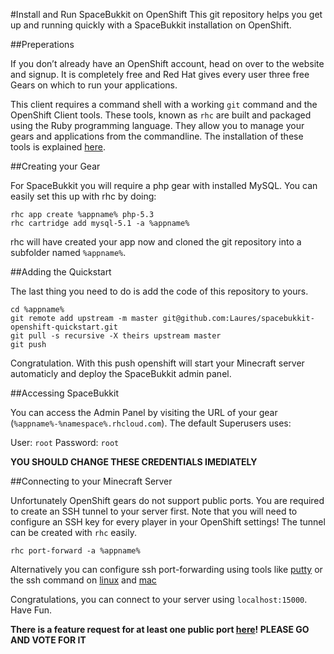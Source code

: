 #Install and Run SpaceBukkit on OpenShift
This git repository helps you get up and running quickly with a SpaceBukkit installation on OpenShift.

##Preperations

If you don’t already have an OpenShift account, head on over to the website and signup.
It is completely free and Red Hat gives every user three free Gears on which to run your applications. 

This client requires a command shell with a working `git` command and the OpenShift Client tools. These tools, known as `rhc` are built and packaged using the Ruby programming language. They allow you to manage your gears and applications from the commandline. The installation of these tools is explained [here](https://www.openshift.com/developers/rhc-client-tools-install).

##Creating your Gear

For SpaceBukkit you will require a php gear with installed MySQL. You can easily set this up with rhc by doing:

    rhc app create %appname% php-5.3
    rhc cartridge add mysql-5.1 -a %appname%

rhc will have created your app now and cloned the git repository into a subfolder named `%appname%`.

##Adding the Quickstart

The last thing you need to do is add the code of this repository to yours.

    cd %appname%
    git remote add upstream -m master git@github.com:Laures/spacebukkit-openshift-quickstart.git
    git pull -s recursive -X theirs upstream master
    git push

Congratulation. With this push openshift will start your Minecraft server automaticly and deploy the SpaceBukkit admin panel.

##Accessing SpaceBukkit

You can access the Admin Panel by visiting the URL of your gear (`%appname%-%namespace%.rhcloud.com`). The default Superusers uses:

User: `root`
Password: `root`

**YOU SHOULD CHANGE THESE CREDENTIALS IMEDIATELY**

##Connecting to your Minecraft Server

Unfortunately OpenShift gears do not support public ports. You are required to create an SSH tunnel to your server first. Note that you will need to configure an SSH key for every player in your OpenShift settings!
The tunnel can be created with `rhc` easily.

    rhc port-forward -a %appname%

Alternatively you can configure ssh port-forwarding using tools like [putty](https://howto.ccs.neu.edu/howto/windows/ssh-port-tunneling-with-putty/) or the ssh command on [linux](http://www.revsys.com/writings/quicktips/ssh-tunnel.html) and [mac](http://www.engr.wisc.edu/computing/best/rdesktop-mac.html)

Congratulations, you can connect to your server using `localhost:15000`. Have Fun.

**There is a feature request for at least one public port [here](https://www.openshift.com/content/at-least-one-port-for-external-use-excluding-8080-please)! PLEASE GO AND VOTE FOR IT**
